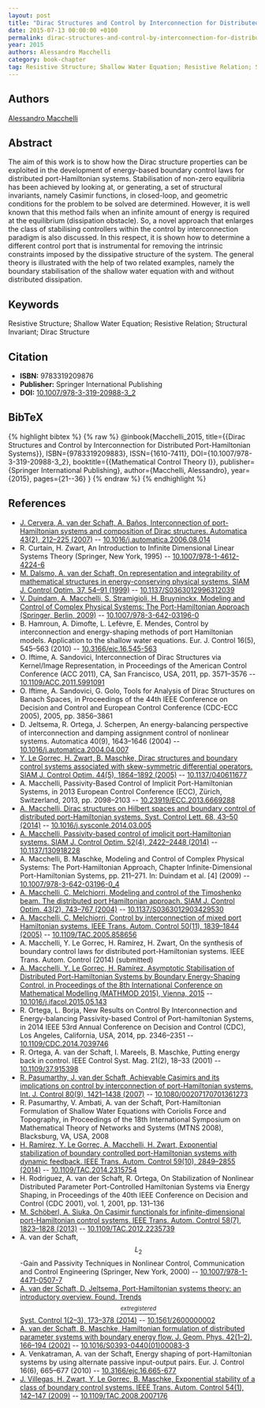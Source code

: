 ```yaml
---
layout: post
title: "Dirac Structures and Control by Interconnection for Distributed Port-Hamiltonian Systems"
date: 2015-07-13 00:00:00 +0100
permalink: dirac-structures-and-control-by-interconnection-for-distributed-port-hamiltonian-systems
year: 2015
authors: Alessandro Macchelli
category: book-chapter
tag: Resistive Structure; Shallow Water Equation; Resistive Relation; Structural Invariant; Dirac Structure
---
```

 
## Authors
[Alessandro Macchelli](authors/alessandro-macchelli)
 
## Abstract
The aim of this work is to show how the Dirac structure properties can be exploited in the development of energy-based boundary control laws for distributed port-Hamiltonian systems. Stabilisation of non-zero equilibria has been achieved by looking at, or generating, a set of structural invariants, namely Casimir functions, in closed-loop, and geometric conditions for the problem to be solved are determined. However, it is well known that this method fails when an infinite amount of energy is required at the equilibrium (dissipation obstacle). So, a novel approach that enlarges the class of stabilising controllers within the control by interconnection paradigm is also discussed. In this respect, it is shown how to determine a different control port that is instrumental for removing the intrinsic constraints imposed by the dissipative structure of the system. The general theory is illustrated with the help of two related examples, namely the boundary stabilisation of the shallow water equation with and without distributed dissipation.
 
## Keywords
Resistive Structure; Shallow Water Equation; Resistive Relation; Structural Invariant; Dirac Structure
 
## Citation
- **ISBN:** 9783319209876
- **Publisher:** Springer International Publishing
- **DOI:** [10.1007/978-3-319-20988-3_2](https://doi.org/10.1007/978-3-319-20988-3_2)
 
## BibTeX
{% highlight bibtex %}
{% raw %}
@inbook{Macchelli_2015,
  title={{Dirac Structures and Control by Interconnection for Distributed Port-Hamiltonian Systems}},
  ISBN={9783319209883},
  ISSN={1610-7411},
  DOI={10.1007/978-3-319-20988-3_2},
  booktitle={{Mathematical Control Theory I}},
  publisher={Springer International Publishing},
  author={Macchelli, Alessandro},
  year={2015},
  pages={21--36}
}
{% endraw %}
{% endhighlight %}
 
## References
- [J. Cervera, A. van der Schaft, A. Baños, Interconnection of port-Hamiltonian systems and composition of Dirac structures. Automatica 43(2), 212–225 (2007)](interconnection-of-port-hamiltonian-systems-and-composition-of-dirac-structures) -- [10.1016/j.automatica.2006.08.014](https://doi.org/10.1016/j.automatica.2006.08.014)
- R. Curtain, H. Zwart, An Introduction to Infinite Dimensional Linear Systems Theory (Springer, New York, 1995) -- [10.1007/978-1-4612-4224-6](https://doi.org/10.1007/978-1-4612-4224-6)
- [M. Dalsmo, A. van der Schaft, On representation and integrability of mathematical structures in energy-conserving physical systems. SIAM J. Control Optim. 37, 54–91 (1999)](on-representations-and-integrability-of-mathematical-structures-in-energy-conserving-physical-systems) -- [10.1137/S0363012996312039](https://doi.org/10.1137/S0363012996312039)
- [V. Duindam, A. Macchelli, S. Stramigioli, H. Bruyninckx, Modeling and Control of Complex Physical Systems: The Port-Hamiltonian Approach (Springer, Berlin, 2009)](modeling-and-control-of-complex-physical-systems) -- [10.1007/978-3-642-03196-0](https://doi.org/10.1007/978-3-642-03196-0)
- B. Hamroun, A. Dimofte, L. Lefèvre, E. Mendes, Control by interconnection and energy-shaping methods of port Hamiltonian models. Application to the shallow water equations. Eur. J. Control 16(5), 545–563 (2010) -- [10.3166/ejc.16.545-563](https://doi.org/10.3166/ejc.16.545-563)
- O. Iftime, A. Sandovici, Interconnection of Dirac Structures via Kernel/Image Representation, in Proceedings of the American Control Conference (ACC 2011), CA, San Francisco, USA, 2011, pp. 3571–3576 -- [10.1109/ACC.2011.5991091](https://doi.org/10.1109/ACC.2011.5991091)
- O. Iftime, A. Sandovici, G. Golo, Tools for Analysis of Dirac Structures on Banach Spaces, in Proceedings of the 44th IEEE Conference on Decision and Control and European Control Conference (CDC-ECC 2005), 2005, pp. 3856–3861
- D. Jeltsema, R. Ortega, J. Scherpen, An energy-balancing perspective of interconnection and damping assignment control of nonlinear systems. Automatica 40(9), 1643–1646 (2004) -- [10.1016/j.automatica.2004.04.007](https://doi.org/10.1016/j.automatica.2004.04.007)
- [Y. Le Gorrec, H. Zwart, B. Maschke, Dirac structures and boundary control systems associated with skew-symmetric differential operators. SIAM J. Control Optim. 44(5), 1864–1892 (2005)](dirac-structures-and-boundary-control-systems-associated-with-skew-symmetric-differential-operators) -- [10.1137/040611677](https://doi.org/10.1137/040611677)
- A. Macchelli, Passivity-Based Control of Implicit Port-Hamiltonian Systems, in 2013 European Control Conference (ECC), Zürich, Switzerland, 2013, pp. 2098–2103 -- [10.23919/ECC.2013.6669288](https://doi.org/10.23919/ECC.2013.6669288)
- [A. Macchelli, Dirac structures on Hilbert spaces and boundary control of distributed port-Hamiltonian systems. Syst. Control Lett. 68, 43–50 (2014)](dirac-structures-on-hilbert-spaces-and-boundary-control-of-distributed-port-hamiltonian-systems) -- [10.1016/j.sysconle.2014.03.005](https://doi.org/10.1016/j.sysconle.2014.03.005)
- [A. Macchelli, Passivity-based control of implicit port-Hamiltonian systems. SIAM J. Control Optim. 52(4), 2422–2448 (2014)](passivity-based-control-of-implicit-port-hamiltonian-systems) -- [10.1137/130918228](https://doi.org/10.1137/130918228)
- A. Macchelli, B. Maschke, Modeling and Control of Complex Physical Systems: The Port-Hamiltonian Approach, Chapter Infinite-Dimensional Port-Hamiltonian Systems, pp. 211–271. In: Duindam et al. [4] (2009) -- [10.1007/978-3-642-03196-0_4](https://doi.org/10.1007/978-3-642-03196-0_4)
- [A. Macchelli, C. Melchiorri, Modeling and control of the Timoshenko beam. The distributed port Hamiltonian approach. SIAM J. Control Optim. 43(2), 743–767 (2004)](modeling-and-control-of-the-timoshenko-beam-the-distributed-port-hamiltonian-approach) -- [10.1137/S0363012903429530](https://doi.org/10.1137/S0363012903429530)
- [A. Macchelli, C. Melchiorri, Control by interconnection of mixed port Hamiltonian systems. IEEE Trans. Autom. Control 50(11), 1839–1844 (2005)](control-by-interconnection-of-mixed-port-hamiltonian-systems) -- [10.1109/TAC.2005.858656](https://doi.org/10.1109/TAC.2005.858656)
- A. Macchelli, Y. Le Gorrec, H. Ramírez, H. Zwart, On the synthesis of boundary control laws for distributed port-Hamiltonian systems. IEEE Trans. Autom. Control (2014) (submitted)
- [A. Macchelli, Y. Le Gorrec, H. Ramírez, Asymptotic Stabilisation of Distributed Port-Hamiltonian Systems by Boundary Energy-Shaping Control, in Proceedings of the 8th International Conference on Mathematical Modelling (MATHMOD 2015), Vienna, 2015](asymptotic-stabilisation-of-distributed-port-hamiltonian-systems-by-boundary-energy-shaping-control) -- [10.1016/j.ifacol.2015.05.143](https://doi.org/10.1016/j.ifacol.2015.05.143)
- R. Ortega, L. Borja, New Results on Control By Interconnection and Energy-balancing Passivity-based Control of Port-hamiltonian Systems, in 2014 IEEE 53rd Annual Conference on Decision and Control (CDC), Los Angeles, California, USA, 2014, pp. 2346–2351 -- [10.1109/CDC.2014.7039746](https://doi.org/10.1109/CDC.2014.7039746)
- R. Ortega, A. van der Schaft, I. Mareels, B. Maschke, Putting energy back in control. IEEE Control Syst. Mag. 21(2), 18–33 (2001) -- [10.1109/37.915398](https://doi.org/10.1109/37.915398)
- [R. Pasumarthy, J. van der Schaft, Achievable Casimirs and its implications on control by interconnection of port-Hamiltonian systems. Int. J. Control 80(9), 1421–1438 (2007)](achievable-casimirs-and-its-implications-on-control-of-port-hamiltonian-systems) -- [10.1080/00207170701361273](https://doi.org/10.1080/00207170701361273)
- R. Pasumarthy, V. Ambati, A. van der Schaft, Port-Hamiltonian Formulation of Shallow Water Equations with Coriolis Force and Topography, in Proceedings of the 18th International Symposium on Mathematical Theory of Networks and Systems (MTNS 2008), Blacksburg, VA, USA, 2008
- [H. Ramírez, Y. Le Gorrec, A. Macchelli, H. Zwart, Exponential stabilization of boundary controlled port-Hamiltonian systems with dynamic feedback. IEEE Trans. Autom. Control 59(10), 2849–2855 (2014)](exponential-stabilization-of-boundary-controlled-port-hamiltonian-systems-with-dynamic-feedback) -- [10.1109/TAC.2014.2315754](https://doi.org/10.1109/TAC.2014.2315754)
- H. Rodriguez, A. van der Schaft, R. Ortega, On Stabilization of Nonlinear Distributed Parameter Port-Controlled Hamiltonian Systems via Energy Shaping, in Proceedings of the 40th IEEE Conference on Decision and Control (CDC 2001), vol. 1, 2001, pp. 131–136
- [M. Schöberl, A. Siuka, On Casimir functionals for infinite-dimensional port-Hamiltonian control systems. IEEE Trans. Autom. Control 58(7), 1823–1828 (2013)](on-casimir-functionals-for-infinite-dimensional-port-hamiltonian-control-systems) -- [10.1109/TAC.2012.2235739](https://doi.org/10.1109/TAC.2012.2235739)
- A. van der Schaft, $$L_2$$
 -Gain and Passivity Techniques in Nonlinear Control, Communication and Control Engineering (Springer, New York, 2000) -- [10.1007/978-1-4471-0507-7](https://doi.org/10.1007/978-1-4471-0507-7)
- [A. van der Schaft, D. Jeltsema, Port-Hamiltonian systems theory: an introductory overview. Found. Trends$$^{	extregistered }$$ Syst. Control 1(2–3), 173–378 (2014)](port-hamiltonian-systems-theory-an-introductory-overview-journal) -- [10.1561/2600000002](https://doi.org/10.1561/2600000002)
- [A. van der Schaft, B. Maschke, Hamiltonian formulation of distributed parameter systems with boundary energy flow. J. Geom. Phys. 42(1–2), 166–194 (2002)](hamiltonian-formulation-of-distributed-parameter-systems-with-boundary-energy-flow) -- [10.1016/S0393-0440(01)00083-3](https://doi.org/10.1016/S0393-0440(01)00083-3)
- A. Venkatraman, A. van der Schaft, Energy shaping of port-Hamiltonian systems by using alternate passive input-output pairs. Eur. J. Control 16(6), 665–677 (2010) -- [10.3166/ejc.16.665-677](https://doi.org/10.3166/ejc.16.665-677)
- [J. Villegas, H. Zwart, Y. Le Gorrec, B. Maschke, Exponential stability of a class of boundary control systems. IEEE Trans. Autom. Control 54(1), 142–147 (2009)](exponential-stability-of-a-class-of-boundary-control-systems) -- [10.1109/TAC.2008.2007176](https://doi.org/10.1109/TAC.2008.2007176)

